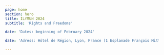 ```yaml
---
page: home
section: hero
title: ILYMUN 2024
subtitle: 'Rights and Freedoms'

date: 'Dates: beginning of February 2024'

date: 'Adress: Hôtel de Région, Lyon, France (1 Esplanade François Mitterrand, 69269 Lyon, Cedex 02)'

---
```

